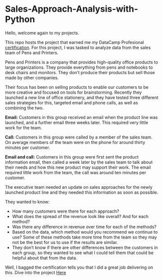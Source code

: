 # Sales-Approach-Analysis-with-Python
Hello, welcome again to my projects.

This repo hosts the project that earned me my DataCamp Profesional [certification](https://www.datacamp.com/certificate/DA0021457928745). For this project, I was tasked to analyze data from the sales team of Pens and Printers. 

Pens and Printers is a company that provides high-quality office products to large organizations. They provide everything from pens and notebooks to desk chairs and monitors. They don’t produce their products but sell those made by other companies.

Their focus has been on selling products to enable our customers to be more creative and focused on tools for brainstorming. Recently they launched a new line of office stationery, and they have tested three different sales strategies for this, targeted email and phone calls, as well as combining the two.

**Email:** Customers in this group received an email when the product line was launched, and a
further email three weeks later. This required very little work for the team.

**Call:** Customers in this group were called by a member of the sales team. On average
members of the team were on the phone for around thirty minutes per customer.

**Email and call:** Customers in this group were first sent the product information email, then
called a week later by the sales team to talk about their needs and how this new product
may support their work. The email required little work from the team, the call was around ten
minutes per customer.

The executive team needed an update on sales approaches for the newly launched product line and they needed this information as soon as possible.

They wanted to know:
- How many customers were there for each approach?
- What does the spread of the revenue look like overall? And for each method?
- Was there any difference in revenue over time for each of the methods?
- Based on the data, which method would you recommend we continue to use? Some
of these methods take more time from the team so they may not be the best for us
to use if the results are similar.
- They don’t know if there are other differences between the customers in each group, so they wanted to see what I could tell them that could be helpful about that from the data.

Well, I bagged the certification tells you that I did a great job delivering on this. Dive into the project [Here]()
